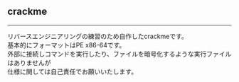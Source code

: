 ## crackme
___
リバースエンジニアリングの練習のため自作したcrackmeです。  
基本的にフォーマットはPE x86-64です。  
外部に接続しコマンドを実行したり、ファイルを暗号化するような実行ファイルはありませんが  
仕様に関しては自己責任でお願いいたします。  
